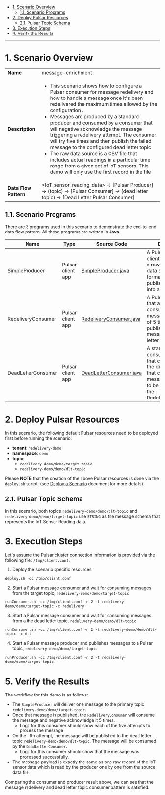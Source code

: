 - [1. Scenario Overview](#1-scenario-overview)
  - [1.1. Scenario Programs](#11-scenario-programs)
- [2. Deploy Pulsar Resources](#2-deploy-pulsar-resources)
  - [2.1. Pulsar Topic Schema](#21-pulsar-topic-schema)
- [3. Execution Steps](#3-execution-steps)
- [4. Verify the Results](#4-verify-the-results)

---

# 1. Scenario Overview

| | |
| - | - |
| **Name** |message-enrichment |
| **Description** | <ul><li>This scenario shows how to configure a Pulsar consumer for message redelivery and how to handle a message once it's been redelivered the maximum times allowed by the configuration .</li> <li>Messages are produced by a standard producer and consumed by a consumer that will negative acknowledge the message triggering a redelivery attempt.  The consumer will try five times and then publish the failed message to the configured dead letter topic</li> <li>The raw data source is a CSV file that includes actual readings in a particular time range from a given set of IoT sensors.  This demo will only use the first record in the file</li></ul> |
| **Data Flow Pattern** | <IoT_sensor_reading_data> -> [Pulsar Producer] -> (topic) -> [Pulsar Consumer] -> (dead letter topic) -> [Dead Letter Pulsar Consumer] |

## 1.1. Scenario Programs

There are 3 programs used in this scenario to demonstrate the end-to-end data flow pattern. All these programs are written in **Java**. 

| Name | Type | Source Code | Description |
| ---- | ---- | ----------- | ----------- |
| SimpleProducer | Pulsar client app | [SimpleProducer.java](./client-app/src/main/java/com/example/pulsarworkshop/SimpleProducer.java) | A Pulsar producer client app that reads a row from an IoT data source file (csv format) and publishes the data into a Pulsar topic. |
| RedeliveryConsumer | Pulsar client app | [RedeliveryConsumer.java](./function/src/main/java/com/example/pulsarworkshop/RedeliveryConsumer.java) | A Pulsar client app that attempts to consume the message a maximum of 5 times before it publishes the message to a dead letter topic. |
| DeadLetterConsumer | Pulsar client app | [DeadLetterConsumer.java](./client-app/src/main/java/com/example/pulsarworkshop/DeadLetterConsumer.java) | A standard Pulsar consumer client app that consumes from the dead letter topic that contains the message that failed to be consumed by the RedeliveryConsumer. |

# 2. Deploy Pulsar Resources

In this scenario, the following default Pulsar resources need to be deployed first before running the scenario:

* **tenant**: `redelivery-demo`
* **namespace**: `demo`
* **topic**:
   * `redelivery-demo/demo/target-topic`
   * `redelivery-demo/demo/dlt-topic`

Please **NOTE** that the creation of the above Pulsar resources is done via the `deploy.sh` script. (see [Deploy a Scenario](../../../Deploy.Scenario.md) document for more details)

## 2.1. Pulsar Topic Schema

In this scenario, both topics `redelivery-demo/demo/dlt-topic` and `redelivery-demo/demo/target-topic` use `STRING` as the message schema that represents the IoT Sensor Reading data.

# 3. Execution Steps

Let's assume the Pulsar cluster connection information is provided via the following file: `/tmp/client.conf`.

1. Deploy the scenario specific resources
```
deploy.sh -cc /tmp/client.conf
```

2. Start a Pulsar message consumer and wait for consuming messages from the target topic, `redelivery-demo/demo/target-topic`
```
runConsumer.sh -cc /tmp/client.conf -n 2 -t redelivery-demo/demo/target-topic -c redelivery
```
3. Start a Pulsar message consumer and wait for consuming messages from a the dead letter topic, `redelivery-demo/demo/dlt-topic`
```
runConsumer.sh -cc /tmp/client.conf -n 2 -t redelivery-demo/demo/dlt-topic -c dlt
```
4. Start a Pulsar message producer and publishes messages to a Pulsar topic, `redelivery-demo/demo/target-topic`
```
runProducer.sh -cc /tmp/client.conf -n 2 -t redelivery-demo/demo/target-topic
```
# 5. Verify the Results

The workflow for this demo is as follows:
* The `SimpleProducer` will deliver one message to the primary topic `redelivery-demo/demo/target-topic`.  
* Once that message is published, the `RedeliveryConsumer` will consume the message and negative acknowledge it 5 times.  
  * Logs for this consumer should show each of the five attempts to process the message
* On the fifth attempt, the message will be published to the dead letter topic `redelivery-demo/demo/dlt-topic`.
The message will be consumed by the `DeadLetterConsumer`.
  * Logs for this consumer should show that the message was processed successfully.
* The message payload is exactly the same as one raw record of the IoT sensor data which is read by the producer one by one from the source data file

Comparing the consumer and producer result above, we can see that the message redelivery and dead letter topic consumer pattern is satisfied.